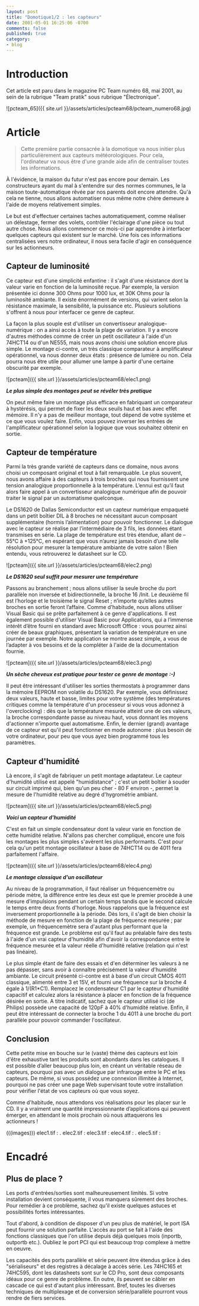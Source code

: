 ```yaml
---
layout: post
title: "Domotique1/2 : les capteurs"
date: 2001-05-01 16:25:06 -0700
comments: false
published: true
category:
- blog
---
```


# Introduction
Cet article est paru dans le magazine PC Team numéro 68, mai 2001, au sein de la rubrique "Team pratik" sous rubrique "Électronique".

![pcteam_65]({{ site.url }}/assets/articles/pcteam68/pcteam_numero68.jpg)

# Article

> Cette première partie consacrée à la domotique va nous initier plus particulièrement aux capteurs météorologiques. Pour cela, l'ordinateur va nous être d'une grande aide afin de centraliser toutes les informations. 

À l'évidence, la maison du futur n'est pas encore pour demain. Les constructeurs ayant du mal à s'entendre sur des normes communes, le la maison toute-automatique rêvée par nos parents doit encore attendre. Qu'à cela ne tienne, nous allons automatiser nous même notre chère demeure à l'aide de moyens relativement simples. 

Le but est d'effectuer certaines taches automatiquement, comme réaliser un délestage, fermer des volets, contrôler l'éclairage d'une pièce ou tout autre chose. Nous allons commencer ce mois-ci par apprendre à interfacer quelques capteurs qui existent sur le marché. Une fois ces informations centralisées vers notre ordinateur, il nous sera facile d'agir en conséquence sur les actionneurs.

## Capteur de luminosité

Ce capteur est d'une simplicité enfantine : il s'agit d'une résistance dont la valeur varie en fonction de la luminosité reçue. Par exemple, la version présentée ici donne 300 Ohms pour 1000 lux, et 30K Ohms pour la luminosité ambiante. Il existe énormément de versions, qui varient selon la résistance maximale, la sensibilité, la puissance etc. Plusieurs solutions s'offrent à nous pour interfacer ce genre de capteur. 

La façon la plus souple est d'utiliser un convertisseur analogique-numérique : on a ainsi accès à toute la plage de variation. Il y a encore d'autres méthodes comme de créer un petit oscillateur à l'aide d'un 74HCT14 ou d'un NE555, mais nous avons choisi une solution encore plus simple. Le montage ci-contre, un très classique comparateur à amplificateur opérationnel, va nous donner deux états : présence de lumière ou non. Cela pourra nous être utile pour allumer une lampe à partir d'une certaine obscurité par exemple. 

![pcteam]({{ site.url }}/assets/articles/pcteam68/elec1.png)

**_Le plus simple des montages peut se révéler très pratique_**

On peut même faire un montage plus efficace en fabriquant un comparateur à hystérésis, qui permet de fixer les deux seuils haut et bas avec effet mémoire. Il n'y a pas de meilleur montage, tout dépend de votre système et ce que vous voulez faire. Enfin, vous pouvez inverser les entrées de l'amplificateur opérationnel selon la logique que vous souhaitez obtenir en sortie.

## Capteur de température

Parmi la très grande variété de capteurs dans ce domaine, nous avons choisi un composant original et tout à fait remarquable. Le plus souvent, nous avons affaire à des capteurs à trois broches qui nous fournissent une tension analogique proportionnelle à la température. L’ennui est qu’il faut alors faire appel à un convertisseur analogique numérique afin de pouvoir traiter le signal par un automatisme quelconque. 

Le DS1620 de Dallas Semiconductor est un capteur numérique empaqueté dans un petit boîtier DIL à 8 broches ne nécessitant aucun composant supplémentaire (hormis l’alimentation) pour pouvoir fonctionner. Le dialogue avec le capteur se réalise par l’intermédiaire de 3 fils, les données étant transmises en série. La plage de température est très étendue, allant de –55°C à +125°C, en espérant que vous n’aurez jamais besoin d’une telle résolution pour mesurer la température ambiante de votre salon ! Bien entendu, vous retrouverez le datasheet sur le CD. 

![pcteam]({{ site.url }}/assets/articles/pcteam68/elec2.png)

**_Le DS1620 seul suffit pour mesurer une température_**

Passons au branchement ; nous allons utiliser la seule broche du port parallèle non inversée et bidirectionnelle, la broche 16 /Init. Le deuxième fil est l’horloge et le troisième le signal Reset ; n’importe qu‘elles autres broches en sortie feront l’affaire. Comme d'habitude, nous allons utiliser Visual Basic qui se prête parfaitement à ce genre d'applications. Il est également possible d'utiliser Visual Basic pour Applications, qui a l’immense intérêt d’être fourni en standard avec Microsoft Office : vous pourrez ainsi créer de beaux graphiques, présentant la variation de température en une journée par exemple. Notre application se montre assez simple, a vous de l’adapter à vos besoins et de la compléter à l'aide de la documentation fournie. 

![pcteam]({{ site.url }}/assets/articles/pcteam68/elec3.png)

**_Un sèche cheveux est pratique pour tester ce genre de montage :-)_**

Il peut être intéressant d'utiliser les sorties thermostats à programmer dans la mémoire EEPROM non volatile du DS1620. Par exemple, vous définissez deux valeurs, haute et basse, limites pour votre système (des températures critiques comme la température d'un processeur si vous vous adonnez à l'overclocking) : dès que la température mesurée atteint une de ces valeurs, la broche correspondante passe au niveau haut, vous donnant les moyens d'actionner n'importe quel automatisme. Enfin, le dernier (grand) avantage de ce capteur est qu'il peut fonctionner en mode autonome : plus besoin de votre ordinateur, pour peu que vous ayez bien programmé tous les paramètres.

## Capteur d'humidité

Là encore, il s'agit de fabriquer un petit montage adaptateur. Le capteur d'humidité utilisé est appelé "humidistance" ; c'est un petit boîtier à souder sur circuit imprimé qui, bien qu'un peu cher - 80 F environ -, permet la mesure de l'humidité relative au degré d'hygrométrie ambiant. 

![pcteam]({{ site.url }}/assets/articles/pcteam68/elec5.png)

**_Voici un capteur d'humidité_**

C'est en fait un simple condensateur dont la valeur varie en fonction de cette humidité relative. N'allons pas chercher compliqué, encore une fois les montages les plus simples s'avèrent les plus performants. C'est pour cela qu'un petit montage oscillateur à base de 74HCT14 ou de 4011 fera parfaitement l'affaire. 

![pcteam]({{ site.url }}/assets/articles/pcteam68/elec4.png)

**_Le montage classique d'un oscillateur_**

Au niveau de la programmation, il faut réaliser un fréquencemètre ou période mètre, la différence entre les deux est que le premier procède à une mesure d'impulsions pendant un certain temps tandis que le second calcule le temps entre deux fronts d'horloge. Nous rappelons que la fréquence est inversement proportionnelle à la période. Dès lors, il s'agit de bien choisir la méthode de mesure en fonction de la plage de fréquence mesurée ; par exemple, un fréquencemètre sera d'autant plus performant que la fréquence est grande. Le problème est qu'il faut au préalable faire des tests à l'aide d'un vrai capteur d'humidité afin d'avoir la correspondance entre le fréquence mesurée et la valeur réelle d'humidité relative (relation qui n'est pas linéaire). 

Le plus simple étant de faire des essais et d'en déterminer les valeurs à ne pas dépasser, sans avoir à connaître précisément la valeur d'humidité ambiante. Le circuit présenté ci-contre est à base d'un circuit CMOS 4011 classique, alimenté entre 3 et 15V, et fourni une fréquence sur la broche 4 égale à 1/(R1*C1). Remplacez le condensateur C1 par le capteur d'humidité capacitif et calculez alors la résistance à placer en fonction de la fréquence désirée en sortie. A titre indicatif, sachez que le capteur utilisé ici (de Philips) possède une capacité de 120pF à 40% d'humidité relative. Enfin, il peut être intéressant de connecter la broche 1 du 4011 à une broche du port parallèle pour pouvoir commander l'oscillateur.

## Conclusion

Cette petite mise en bouche sur le (vaste) thème des capteurs est loin d'être exhaustive tant les produits sont abondants dans les catalogues. Il est possible d’aller beaucoup plus loin, en créant un véritable réseau de capteurs, pourquoi pas avec un dialogue par infrarouge entre le PC et les capteurs. De même, si vous possédez une connexion illimitée à Internet, pourquoi ne pas créer une page Web supervisant toute votre installation pour vérifier l'état de vos capteurs où que vous soyez. 

Comme d'habitude, nous attendons vos réalisations pour les placer sur le CD. Il y a vraiment une quantité impressionnante d’applications qui peuvent émerger, en attendant le mois prochain où nous attaquerons les actionneurs ! 


(((images)))
elec1.tif : .
elec2.tif : 
elec3.tif : 
elec4.tif : .
elec5.tif : 

# Encadré

## Plus de place ?

Les ports d'entrées/sorties sont malheureusement limités. Si votre installation devient conséquente, il vous manquera sûrement des broches. Pour remédier à ce problème, sachez qu'il existe quelques astuces et possibilités fortes intéressantes. 

Tout d'abord, à condition de disposer d'un peu plus de matériel, le port ISA peut fournir une solution parfaite. L'accès au port se fait à l'aide des fonctions classiques que l'on utilise depuis déjà quelques mois (inportb, outportb etc.). Oubliez le port PCI qui est beaucoup trop complexe à mettre en oeuvre. 

Les capacités des ports parallèle et série peuvent être étendus grâce à des "sérialiseurs" et des registres à décalage à accès série. Les 74HC165 et 74HC595, dont les datasheets sont sur le CD Pro, sont deux composants idéaux pour ce genre de problème. En outre, ils peuvent se câbler en cascade ce qui est d'autant plus intéressant. Bref, toutes les diverses techniques de multiplexage et de conversion série/parallèle pourront vous rendre de fiers services.
